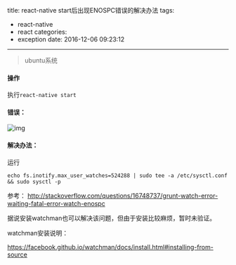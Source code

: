 title: react-native start后出现ENOSPC错误的解决办法
tags:
  - react-native
  - react
categories:
  - exception
date: 2016-12-06 09:23:12
---

>ubuntu系统

#### 操作
执行`react-native start`


#### 错误：
![img](http://7xl2vf.com1.z0.glb.clouddn.com//blog/enospc-error.png)

<!-- more -->

#### 解决办法：

运行

```
echo fs.inotify.max_user_watches=524288 | sudo tee -a /etc/sysctl.conf && sudo sysctl -p
```

参考： http://stackoverflow.com/questions/16748737/grunt-watch-error-waiting-fatal-error-watch-enospc


据说安装watchman也可以解决该问题，但由于安装比较麻烦，暂时未验证。

watchman安装说明：

https://facebook.github.io/watchman/docs/install.html#installing-from-source
